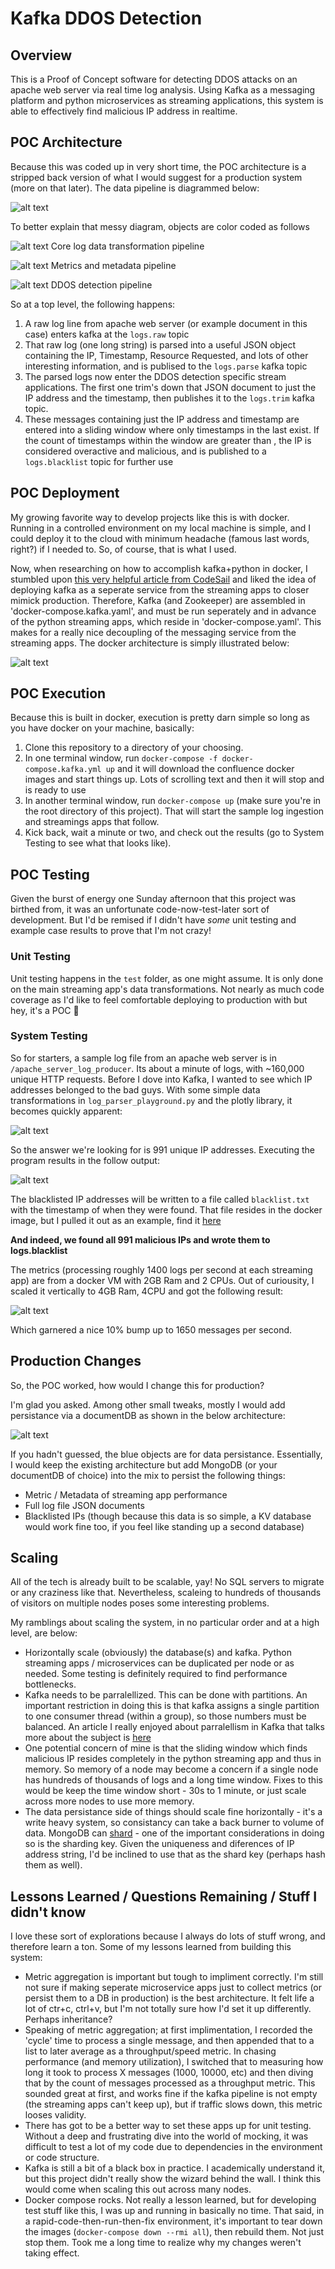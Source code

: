 # Kafka DDOS Detection
## Overview
This is a Proof of Concept software for detecting DDOS attacks on an apache web server via real time log analysis. Using Kafka as a messaging platform and python microservices as streaming applications, this system is able to effectively find malicious IP address in realtime.

## POC Architecture
Because this was coded up in very short time, the POC architecture is a stripped back version of what I would suggest for a production system (more on that later). The data pipeline is diagrammed below:

![alt text](https://raw.githubusercontent.com/schwertJake/Kafka_DDOS_Detection/master/images/poc_architecture.png "")

To better explain that messy diagram, objects are color coded as follows

![alt text](https://placehold.it/15/c3e2b6/000000?text=+) Core log data transformation pipeline

![alt text](https://placehold.it/15/bcafe5/000000?text=+) Metrics and metadata pipeline

![alt text](https://placehold.it/15/f4c79a/000000?text=+) DDOS detection pipeline

So at a top level, the following happens:

1. A raw log line from apache web server (or example document in this case) enters kafka at the `logs.raw` topic
2. That raw log (one long string) is parsed into a useful JSON object containing the IP, Timestamp, Resource Requested, and lots of other interesting information, and is publised to the `logs.parse` kafka topic
3. The parsed logs now enter the DDOS detection specific stream applications. The first one trim's down that JSON document to just the IP address and the timestamp, then publishes it to the `logs.trim` kafka topic.
4. These messages containing just the IP address and timestamp are entered into a sliding window where only timestamps in the last <user defined time> exist. If the count of timestamps within the window are greater than <user defined threshold>, the IP is considered overactive and malicious, and is published to a `logs.blacklist` topic for further use

## POC Deployment
My growing favorite way to develop projects like this is with docker. Running in a controlled environment on my local machine is simple, and I could deploy it to the cloud with minimum headache (famous last words, right?) if I needed to. So, of course, that is what I used.

Now, when researching on how to accomplish kafka+python in docker, I stumbled upon [this very helpful article from CodeSail](https://blog.florimondmanca.com/building-a-streaming-fraud-detection-system-with-kafka-and-python) and liked the idea of deploying kafka as a seperate service from the streaming apps to closer mimick production. Therefore, Kafka (and Zookeeper) are assembled in 'docker-compose.kafka.yaml', and must be run seperately and in advance of the python streaming apps, which reside in 'docker-compose.yaml'. This makes for a really nice decoupling of the messaging service from the streaming apps. The docker architecture is simply illustrated below:

![alt text](https://raw.githubusercontent.com/schwertJake/Kafka_DDOS_Detection/master/images/poc_docker.png "")

## POC Execution
Because this is built in docker, execution is pretty darn simple so long as you have docker on your machine, basically:
1. Clone this repository to a directory of your choosing. 
2. In one terminal window, run `docker-compose -f docker-compose.kafka.yml up` and it will download the confluence docker images and start things up. Lots of scrolling text and then it will stop and is ready to use
3. In another terminal window, run `docker-compose up` (make sure you're in the root directory of this project). That will start the sample log ingestion and streamings apps that follow.
4. Kick back, wait a minute or two, and check out the results (go to System Testing to see what that looks like).

## POC Testing
Given the burst of energy one Sunday afternoon that this project was birthed from, it was an unfortunate code-now-test-later sort of development. But I'd be remised if I didn't have *some* unit testing and example case results to prove that I'm not crazy!

### Unit Testing
Unit testing happens in the `test` folder, as one might assume. It is only done on the main streaming app's data transformations. Not nearly as much code coverage as I'd like to feel comfortable deploying to production with but hey, it's a POC :poop:

### System Testing
So for starters, a sample log file from an apache web server is in `/apache_server_log_producer`. Its about a minute of logs, with ~160,000 unique HTTP requests. Before I dove into Kafka, I wanted to see which IP addresses belonged to the bad guys. With some simple data transformations in `log_parser_playground.py` and the plotly library, it becomes quickly apparent:

![alt text](https://raw.githubusercontent.com/schwertJake/Kafka_DDOS_Detection/master/images/Number%20of%20Users%20and%20their%20Frequency%20of%20HTTP%20request.png "")

So the answer we're looking for is 991 unique IP addresses. Executing the program results in the follow output:

![alt text](https://raw.githubusercontent.com/schwertJake/Kafka_DDOS_Detection/master/images/cli_output_metrics_2gbRam_2cpu.PNG "")

The blacklisted IP addresses will be written to a file called `blacklist.txt` with the timestamp of when they were found. That file resides in the docker image, but I pulled it out as an example, find it [here](https://github.com/schwertJake/Kafka_DDOS_Detection/blob/master/sample_blacklist.txt)

__And indeed, we found all 991 malicious IPs and wrote them to logs.blacklist__

The metrics (processing roughly 1400 logs per second at each streaming app) are from a docker VM with 2GB Ram and 2 CPUs. Out of curiousity, I scaled it vertically to 4GB Ram, 4CPU and got the following result:

![alt text](https://raw.githubusercontent.com/schwertJake/Kafka_DDOS_Detection/master/images/cli_output_metrics_4gbRam_4cpu.PNG "")

Which garnered a nice 10% bump up to 1650 messages per second.

## Production Changes
So, the POC worked, how would I change this for production?

I'm glad you asked. Among other small tweaks, mostly I would add persistance via a documentDB as shown in the below architecture:

![alt text](https://raw.githubusercontent.com/schwertJake/Kafka_DDOS_Detection/master/images/production_architecture.png "")

If you hadn't guessed, the blue objects are for data persistance.
Essentially, I would keep the existing architecture but add MongoDB (or your documentDB of choice) into the mix to persist the following things:
* Metric / Metadata of streaming app performance
* Full log file JSON documents
* Blacklisted IPs (though because this data is so simple, a KV database would work fine too, if you feel like standing up a second database)

## Scaling
All of the tech is already built to be scalable, yay! No SQL servers to migrate or any craziness like that. Nevertheless, scaleing to hundreds of thousands of visitors on multiple nodes poses some interesting problems.

My ramblings about scaling the system, in no particular order and at a high level, are below:
* Horizontally scale (obviously) the database(s) and kafka. Python streaming apps / microservices can be duplicated per node or as needed. Some testing is definitely required to find performance bottlenecks.
*  Kafka needs to be parralellized. This can be done with partitions. An important restriction in doing this is that kafka assigns a single partition to one consumer thread (within a group), so those numbers must be balanced. An article I really enjoyed about parralellism in Kafka that talks more about the subject is [here](https://www.confluent.io/blog/how-choose-number-topics-partitions-kafka-cluster)
* One potential concern of mine is that the sliding window which finds malicious IP resides completely in the python streaming app and thus in memory. So memory of a node may become a concern if a single node has hundreds of thousands of logs and a long time window. Fixes to this would be keep the time window short - 30s to 1 minute, or just scale across more nodes to use more memory.
* The data persistance side of things should scale fine horizontally - it's a write heavy system, so consistancy can take a back burner to volume of data. MongoDB can [shard](https://docs.mongodb.com/manual/sharding) - one of the important considerations in doing so is the sharding key. Given the uniqueness and diferences of IP address string, I'd be inclined to use that as the shard key (perhaps hash them as well).

## Lessons Learned / Questions Remaining / Stuff I didn't know
I love these sort of explorations because I always do lots of stuff wrong, and therefore learn a ton. Some of my lessons learned from building this system:
* Metric aggregation is important but tough to impliment correctly. I'm still not sure if making seperate microservice apps just to collect metrics (or persist them to a DB in production) is the best architecture. It felt life a lot of ctr+c, ctrl+v, but I'm not totally sure how I'd set it up differently. Perhaps inheritance?
* Speaking of metric aggregation; at first implimentation, I recorded the 'cycle' time to process a single message, and then appended that to a list to later average as a throughput/speed metric. In chasing performance (and memory utilization), I switched that to measuring how long it took to process X messages (1000, 10000, etc) and then diving that by the count of messages processed as a throughput metric. This sounded great at first, and works fine if the kafka pipeline is not empty (the streaming apps can't keep up), but if traffic slows down, this metric looses validity.
* There has got to be a better way to set these apps up for unit testing. Without a deep and frustrating dive into the world of mocking, it was difficult to test a lot of my code due to dependencies in the environment or code structure.
* Kafka is still a bit of a black box in practice. I academically understand it, but this project didn't really show the wizard behind the wall. I think this would come when scaling this out across many nodes.
* Docker compose rocks. Not really a lesson learned, but for developing test stuff like this, I was up and running in basically no time. That said, in a rapid-code-then-run-then-fix environment, it's important to tear down the images (`docker-compose down --rmi all`), then rebuild them. Not just stop them. Took me a long time to realize why my changes weren't taking effect.
 
